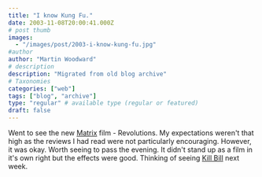 ```yaml
---
title: "I know Kung Fu."
date: 2003-11-08T20:00:41.000Z
# post thumb
images:
  - "/images/post/2003-i-know-kung-fu.jpg"
#author
author: "Martin Woodward"
# description
description: "Migrated from old blog archive"
# Taxonomies
categories: ["web"]
tags: ["blog", "archive"]
type: "regular" # available type (regular or featured)
draft: false
---
```

Went to see the new [Matrix](http://www.matrix.com) film - Revolutions.  My expectations weren't that high as the reviews I had read were not particularly encouraging.  However, it was okay.  Worth seeing to pass the evening.  It didn't stand up as a film in it's own right but the effects were good.  Thinking of seeing [Kill Bill](http://www.kill-bill.com) next week.